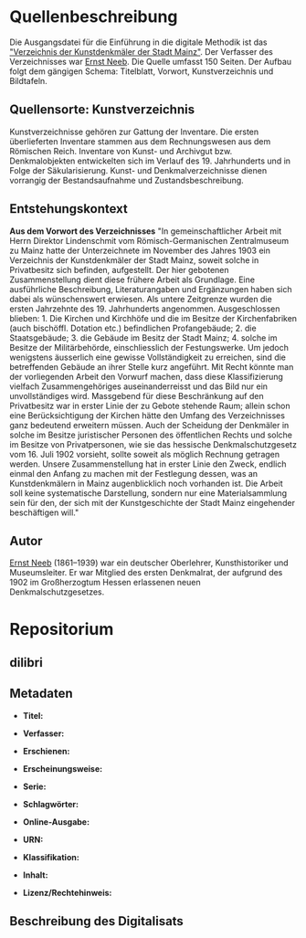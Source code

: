 # Quellenbeschreibung

Die Ausgangsdatei für die Einführung in die digitale Methodik ist das ["Verzeichnis der Kunstdenkmäler der Stadt Mainz"](https://www.dilibri.de/rlb/content/titleinfo/140686). Der Verfasser des Verzeichnisses war [Ernst Neeb](https://d-nb.info/gnd/143599828). Die Quelle umfasst 150 Seiten. Der Aufbau folgt dem gängigen Schema: Titelblatt, Vorwort, Kunstverzeichnis und Bildtafeln.

## Quellensorte: Kunstverzeichnis
Kunstverzeichnisse gehören zur Gattung der Inventare. Die ersten überlieferten Inventare stammen aus dem Rechnungswesen aus dem Römischen Reich. 
Inventare von Kunst- und Archivgut bzw. Denkmalobjekten entwickelten sich im Verlauf des 19. Jahrhunderts und in Folge der Säkularisierung.
Kunst- und Denkmalverzeichnisse dienen vorrangig der Bestandsaufnahme und Zustandsbeschreibung.

## Entstehungskontext
**Aus dem Vorwort des Verzeichnisses**
"In gemeinschaftlicher Arbeit mit Herrn Direktor Lindenschmit vom Römisch-Germanischen Zentralmuseum zu Mainz hatte der Unterzeichnete im November des Jahres 1903 ein Verzeichnis der Kunstdenkmäler der Stadt Mainz, soweit solche in Privatbesitz sich befinden, aufgestellt. Der hier gebotenen Zusammenstellung dient diese frühere Arbeit als Grundlage. Eine ausführliche Beschreibung, Literaturangaben und Ergänzungen haben sich dabei als wünschenswert erwiesen.
    Als untere Zeitgrenze wurden die ersten Jahrzehnte des 
19. Jahrhunderts angenommen. Ausgeschlossen blieben: 1. Die Kirchen und Kirchhöfe und die im Besitze der Kirchenfabriken (auch bischöffl. Dotation etc.) befindlichen Profangebäude; 2. die Staatsgebäude; 3. die Gebäude im Besitz der Stadt Mainz; 4. solche im Besitze der Militärbehörde, einschliesslich der Festungswerke. Um jedoch wenigstens äusserlich eine gewisse Vollständigkeit zu erreichen, sind die betreffenden Gebäude an ihrer Stelle kurz angeführt. Mit Recht könnte man der vorliegenden Arbeit den Vorwurf machen, dass diese Klassifizierung vielfach Zusammengehöriges auseinanderreisst und das Bild nur ein unvollständiges wird. Massgebend für diese Beschränkung auf den Privatbesitz war in erster Linie der zu Gebote stehende Raum; allein schon eine Berücksichtigung der Kirchen hätte den Umfang des Verzeichnisses ganz bedeutend erweitern müssen. Auch der Scheidung der Denkmäler in solche im Besitze juristischer Personen des öffentlichen Rechts und solche im Besitze von Privatpersonen, wie sie das hessische Denkmalschutzgesetz vom 16. Juli 1902 vorsieht, sollte soweit als möglich Rechnung getragen werden.
    Unsere Zusammenstellung hat in erster Linie den Zweck, endlich einmal den Anfang
zu machen mit der Festlegung dessen, was an Kunstdenkmälern in Mainz augenblicklich noch vorhanden ist. Die Arbeit soll keine systematische Darstellung, sondern nur eine Materialsammlung sein für den, der sich mit der Kunstgeschichte der Stadt Mainz eingehender beschäftigen will."


## Autor
[Ernst Neeb](https://www.wikidata.org/wiki/Q100574) (1861–1939) war ein deutscher Oberlehrer, Kunsthistoriker und Museumsleiter.
Er war Mitglied des ersten Denkmalrat, der aufgrund des 1902 im Großherzogtum Hessen erlassenen neuen Denkmalschutzgesetzes. 

# Repositorium

## dilibri

## Metadaten

- **Titel:**
- **Verfasser:**
- **Erschienen:**
- **Erscheinungsweise:**
- **Serie:**
- **Schlagwörter:**
- **Online-Ausgabe:**
- **URN:**

- **Klassifikation:**
- **Inhalt:**
- **Lizenz/Rechtehinweis:**

## Beschreibung des Digitalisats
